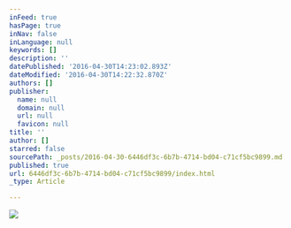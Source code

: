 ```yaml
---
inFeed: true
hasPage: true
inNav: false
inLanguage: null
keywords: []
description: ''
datePublished: '2016-04-30T14:23:02.893Z'
dateModified: '2016-04-30T14:22:32.870Z'
authors: []
publisher:
  name: null
  domain: null
  url: null
  favicon: null
title: ''
author: []
starred: false
sourcePath: _posts/2016-04-30-6446df3c-6b7b-4714-bd04-c71cf5bc9899.md
published: true
url: 6446df3c-6b7b-4714-bd04-c71cf5bc9899/index.html
_type: Article

---
```

![](https://the-grid-user-content.s3-us-west-2.amazonaws.com/25e1dcca-02d7-4df8-96c6-b7c7fad7e412.jpg)